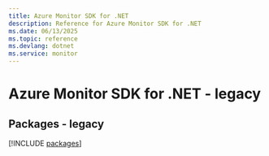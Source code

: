 ```yaml
---
title: Azure Monitor SDK for .NET
description: Reference for Azure Monitor SDK for .NET
ms.date: 06/13/2025
ms.topic: reference
ms.devlang: dotnet
ms.service: monitor
---
```

# Azure Monitor SDK for .NET - legacy
## Packages - legacy
[!INCLUDE [packages](monitor-index.md)]
